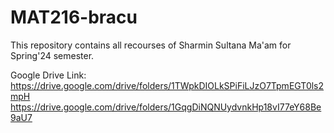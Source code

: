 # MAT216-bracu
This repository contains all recourses of Sharmin Sultana Ma'am for Spring'24 semester.

Google Drive Link:
https://drive.google.com/drive/folders/1TWpkDIOLkSPiFiLJzO7TpmEGT0ls2mpH
https://drive.google.com/drive/folders/1GqgDiNQNUydvnkHp18vI77eY68Be9aU7
